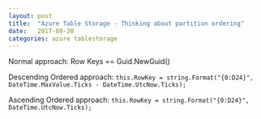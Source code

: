 ```yaml
---
layout: post
title:  "Azure Table Storage - Thinking about partition ordering"
date:   2017-09-30
categories: azure tablestorage
---
```


Normal approach: Row Keys == Guid.NewGuid()

Descending Ordered approach: `this.RowKey = string.Format("{0:D24}", DateTime.MaxValue.Ticks - DateTime.UtcNow.Ticks);`

Ascending Ordered approach: `this.RowKey = string.Format("{0:D24}", DateTime.UtcNow.Ticks);`
